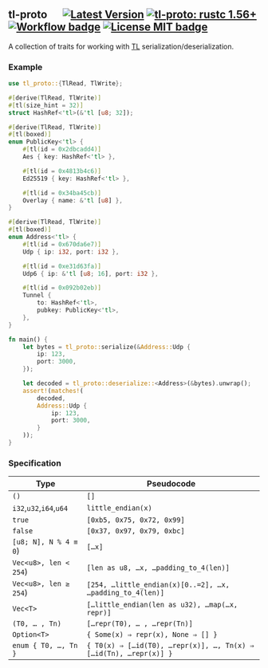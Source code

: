 ## tl-proto &emsp; [![Latest Version]][crates.io] [![tl-proto: rustc 1.56+]][Rust 1.56] [![Workflow badge]][Workflow] [![License MIT badge]][License MIT]

[Latest Version]: https://img.shields.io/crates/v/tl-proto.svg
[crates.io]: https://crates.io/crates/tl-proto
[tl-proto: rustc 1.56+]: https://img.shields.io/badge/rustc-1.56+-lightgray.svg
[Rust 1.56]: https://blog.rust-lang.org/2021/10/21/Rust-1.56.0.html
[Workflow badge]: https://img.shields.io/github/workflow/status/broxus/tl-proto/master
[Workflow]: https://github.com/broxus/tl-proto/actions?query=workflow%3Amaster
[License MIT badge]: https://img.shields.io/badge/license-MIT-blue.svg
[License MIT]: https://opensource.org/licenses/MIT

A collection of traits for working with [TL](https://core.telegram.org/mtproto/TL) serialization/deserialization.

### Example

```rust
use tl_proto::{TlRead, TlWrite};

#[derive(TlRead, TlWrite)]
#[tl(size_hint = 32)]
struct HashRef<'tl>(&'tl [u8; 32]);

#[derive(TlRead, TlWrite)]
#[tl(boxed)]
enum PublicKey<'tl> {
    #[tl(id = 0x2dbcadd4)]
    Aes { key: HashRef<'tl> },

    #[tl(id = 0x4813b4c6)]
    Ed25519 { key: HashRef<'tl> },

    #[tl(id = 0x34ba45cb)]
    Overlay { name: &'tl [u8] },
}

#[derive(TlRead, TlWrite)]
#[tl(boxed)]
enum Address<'tl> {
    #[tl(id = 0x670da6e7)]
    Udp { ip: i32, port: i32 },

    #[tl(id = 0xe31d63fa)]
    Udp6 { ip: &'tl [u8; 16], port: i32 },

    #[tl(id = 0x092b02eb)]
    Tunnel {
        to: HashRef<'tl>,
        pubkey: PublicKey<'tl>,
    },
}

fn main() {    
    let bytes = tl_proto::serialize(&Address::Udp {
        ip: 123,
        port: 3000,
    });

    let decoded = tl_proto::deserialize::<Address>(&bytes).unwrap();
    assert!(matches!(
        decoded,
        Address::Udp {
            ip: 123,
            port: 3000,
        }
    ));
}
```

### Specification

| Type | Pseudocode |
| -------- | -------- |
| `()` | `[]` |
| `i32`,`u32`,`i64`,`u64` | `little_endian(x)` |
| `true` | `[0xb5, 0x75, 0x72, 0x99]` |
| `false` | `[0x37, 0x97, 0x79, 0xbc]` 
| `[u8; N], N % 4 ≡ 0`) | `[…x]` |
| `Vec<u8>, len < 254`) | <code>[len as u8, …x, …padding_to_4(len)]</code> |
| `Vec<u8>, len ≥ 254`) | <code>[254, …little_endian(x)[0..=2], …x, …padding_to_4(len)]</code> |
| `Vec<T>` | `[…little_endian(len as u32), …map(…x, repr)]` |
| `(T0, … , Tn)` | `[…repr(T0), … , …repr(Tn)]`  |
| `Option<T>` | `{ Some(x) ⇒ repr(x), None ⇒ [] }` |
| `enum { T0, …, Tn }` | `{ T0(x) ⇒ […id(T0), …repr(x)], …, Tn(x) ⇒ […id(Tn), …repr(x)] }` |
